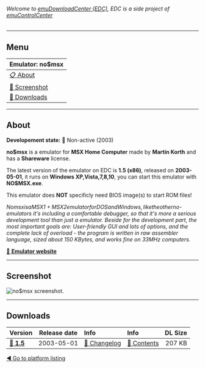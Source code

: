 ###### Welcome to [emuDownloadCenter (EDC)](https://github.com/PhoenixInteractiveNL/emuDownloadCenter/wiki/), EDC is a side project of [emuControlCenter](https://github.com/PhoenixInteractiveNL/emuControlCenter/wiki/)
***
## Menu
| **Emulator: no$msx** |
|:---------|
| [:clipboard: About](#about) |
| [:sunrise: Screenshot](#screenshot) |
| [:floppy_disk: Downloads](#downloads) |
***
## About
**Developement state:** :red_circle: Non-active (2003)

**no$msx** is a emulator for **MSX Home Computer** made by **Martin Korth** and has a **Shareware** license.

The latest version of the emulator on EDC is **1.5 (x86)**, released on **2003-05-01**, it runs on **Windows XP,Vista,7,8,10**, you can start this emulator with **NO$MSX.exe**.

This emulator does **NOT** specificly need BIOS image(s) to start ROM files!

_No$msx is a MSX1 + MSX2 emulator for DOS and Windows, like the other no$-emulators it's including a comfortable debugger, so that it's more a serious development tool than just a emulator. Beside for the development part, the most important goals are: User-friendly GUI and lots of options, and the complete lack of overload - the program is written in raw assembler language, sized about 150 KBytes, and works fine on 33MHz computers._

[:link: **Emulator website**](http://problemkaputt.de/index.htm)
***
## Screenshot
![](https://raw.githubusercontent.com/PhoenixInteractiveNL/emuDownloadCenter/master/hooks/nomsx/screen.jpg "no$msx screenshot.")
***
## Downloads
| Version  | Release date  | Info       | Info       | DL Size    |
|:---------|:-------------:|:-----------|:-----------|-----------:|
| [:floppy_disk: **1.5**](https://github.com/PhoenixInteractiveNL/edc-repo0001/raw/master/nomsx/1.5.7z) | 2003-05-01 | [:page_facing_up: Changelog](https://github.com/PhoenixInteractiveNL/edc-repo0001/blob/master/nomsx/1.5_changelog.txt) | [:mag_right: Contents](https://github.com/PhoenixInteractiveNL/edc-repo0001/blob/master/nomsx/1.5_contents.txt) | 207 KB |

[:arrow_backward: Go to platform listing](https://github.com/PhoenixInteractiveNL/emuDownloadCenter/wiki/EDC-Platform-List)
